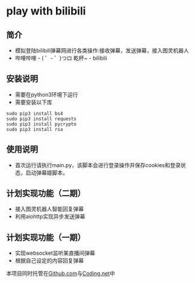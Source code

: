 # play with bilibili
## 简介
* 模拟登陆bilibili弹幕网进行各类操作:接收弹幕，发送弹幕，接入图灵机器人
* 哔哩哔哩 - ( ゜- ゜)つロ 乾杯~ - bilibili

## 安装说明
* 需要在python3环境下运行
* 需要安装以下库

```shell
sudo pip3 install bs4
sudo pip3 install requests
sudo pip3 install pycrypto
sudo pip3 install rsa
```

## 使用说明
* 首次运行请执行main.py，该脚本会进行登录操作并保存cookies和登录状态，启动弹幕姬脚本。



## 计划实现功能（二期）
* 接入图灵机器人智能回复弹幕
* 利用aiohttp实现异步发送弹幕


## 计划实现功能（一期）
* 实现websocket监听某直播间弹幕
* 根据自己设定的内容回复弹幕


本项目同时托管在[Github.com](https://github.com/ookcode/BilibiliSofaSitter)与[Coding.net](https://coding.net/u/ookcode/p/bilibili/git)中